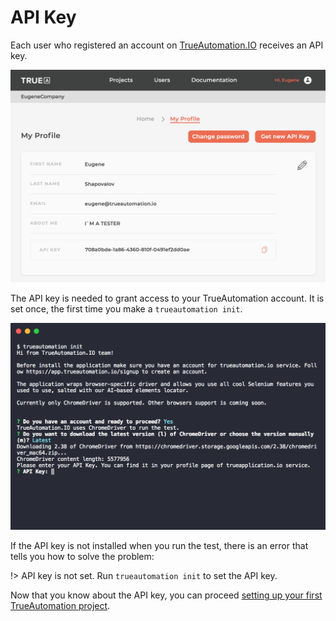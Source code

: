 # API Key

Each user who registered an account on [TrueAutomation.IO](https://trueautomation.io) receives an API key.

![API Key Сloud](../_images/api-key.png 'API Key Сloud')

The API key is needed to grant access to your TrueAutomation account. It is set once, the first time you make a `trueautomation init`.

![API Key Сlient](../_images/api-key-client.png 'API Key Сlient')

If the API key is not installed when you run the test, there is an error that tells you how to solve the problem:

!> API key is not set. Run `trueautomation init` to set the API key.

Now that you know about the API key, you can proceed [setting up your first TrueAutomation project](/getting-started/project-setup.md).